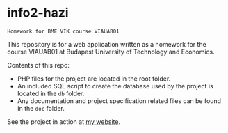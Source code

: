 # info2-hazi
	Homework for BME VIK course VIAUAB01
This repository is for a web application written as a homework for the course VIAUAB01 at Budapest University of Technology and Economics.

Contents of this repo:
* PHP files for the project are located in the root folder.
* An included SQL script to create the database used by the project is located in the `db` folder.
* Any documentation and project specification related files can be found in the `doc` folder.

See the project in action at [my website](https://info2hazi.zsideimate.hu).
